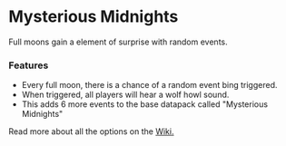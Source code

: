# Mysterious Midnights<!--$headerTitle--><!--$pmc:delete-->

Full moons gain a element of surprise with random events.<!--$pmc:headerSize-->

### Features
- Every full moon, there is a chance of a random event bing triggered.
- When triggered, all players will hear a wolf howl sound.
- This adds 6 more events to the base datapack called "Mysterious Midnights"

Read more about all the options on the [Wiki.](https://wiki.gm4.co/Mysterious_Midnights/Midnight_Menaces)
